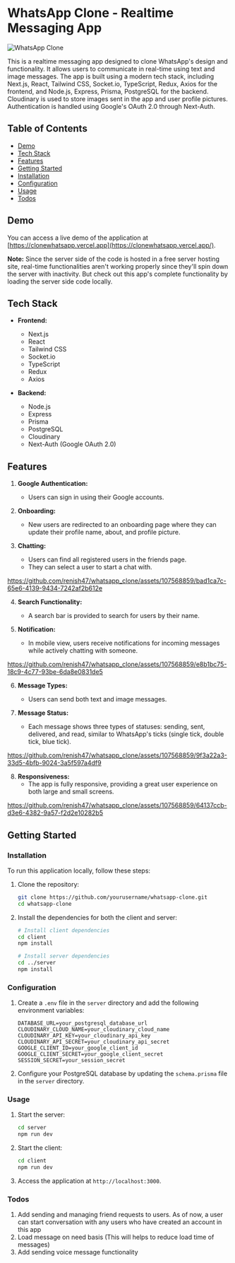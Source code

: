 # WhatsApp Clone - Realtime Messaging App

![WhatsApp Clone](https://res.cloudinary.com/dcbkjtgon/image/upload/v1695908185/Screenshot_2023-09-26_125916_lhfpd2.jpg)

This is a realtime messaging app designed to clone WhatsApp's design and functionality. It allows users to communicate in real-time using text and image messages. The app is built using a modern tech stack, including Next.js, React, Tailwind CSS, Socket.io, TypeScript, Redux, Axios for the frontend, and Node.js, Express, Prisma, PostgreSQL for the backend. Cloudinary is used to store images sent in the app and user profile pictures. Authentication is handled using Google's OAuth 2.0 through Next-Auth.

## Table of Contents
- [Demo](#demo)
- [Tech Stack](#tech-stack)
- [Features](#features)
- [Getting Started](#getting-started)
- [Installation](#installation)
- [Configuration](#configuration)
- [Usage](#usage)
- [Todos](#todos)

## Demo

You can access a live demo of the application at [https://clonewhatsapp.vercel.app](https://clonewhatsapp.vercel.app/).

**Note:** Since the server side of the code is hosted in a free server hosting site, real-time functionalities aren't working properly since they'll spin down the server with inactivity. But check out this app's complete functionality by loading the server side code locally. 

## Tech Stack

- **Frontend:**
  - Next.js
  - React
  - Tailwind CSS
  - Socket.io
  - TypeScript
  - Redux
  - Axios

- **Backend:**
  - Node.js
  - Express
  - Prisma
  - PostgreSQL
  - Cloudinary
  - Next-Auth (Google OAuth 2.0)

## Features

1. **Google Authentication:**
   - Users can sign in using their Google accounts.

2. **Onboarding:**
   - New users are redirected to an onboarding page where they can update their profile name, about, and profile picture.

3. **Chatting:**
   - Users can find all registered users in the friends page.
   - They can select a user to start a chat with.
     

https://github.com/renish47/whatsapp_clone/assets/107568859/bad1ca7c-65e6-4139-9434-7242af2b612e


4. **Search Functionality:**
   - A search bar is provided to search for users by their name.
     
5. **Notification:**
   - In mobile view, users receive notifications for incoming messages while actively chatting with someone.

     

https://github.com/renish47/whatsapp_clone/assets/107568859/e8b1bc75-18c9-4c77-93be-6da8e0831de5



6. **Message Types:**
   - Users can send both text and image messages.

7. **Message Status:**
   - Each message shows three types of statuses: sending, sent, delivered, and read, similar to WhatsApp's ticks (single tick, double tick, blue tick).

     

https://github.com/renish47/whatsapp_clone/assets/107568859/9f3a22a3-33d5-4bfb-9024-3a5f597a4df9



8. **Responsiveness:**
   - The app is fully responsive, providing a great user experience on both large and small screens.

     

https://github.com/renish47/whatsapp_clone/assets/107568859/64137ccb-d3e6-4382-9a57-f2d2e10282b5



## Getting Started

### Installation

To run this application locally, follow these steps:

1. Clone the repository:

   ```bash
   git clone https://github.com/yourusername/whatsapp-clone.git
   cd whatsapp-clone
   ```

2. Install the dependencies for both the client and server:

   ```bash
   # Install client dependencies
   cd client
   npm install

   # Install server dependencies
   cd ../server
   npm install
   ```

### Configuration

1. Create a `.env` file in the `server` directory and add the following environment variables:

   ```
   DATABASE_URL=your_postgresql_database_url
   CLOUDINARY_CLOUD_NAME=your_cloudinary_cloud_name
   CLOUDINARY_API_KEY=your_cloudinary_api_key
   CLOUDINARY_API_SECRET=your_cloudinary_api_secret
   GOOGLE_CLIENT_ID=your_google_client_id
   GOOGLE_CLIENT_SECRET=your_google_client_secret
   SESSION_SECRET=your_session_secret
   ```

2. Configure your PostgreSQL database by updating the `schema.prisma` file in the `server` directory.

### Usage

1. Start the server:

   ```bash
   cd server
   npm run dev
   ```

2. Start the client:

   ```bash
   cd client
   npm run dev
   ```

3. Access the application at `http://localhost:3000`.



### Todos 

1. Add sending and managing friend requests to users. As of now, a user can start conversation with any users who have created an account in this app
2. Load message on need basis (This will helps to reduce load time of messages)
3. Add sending voice message functionality 


